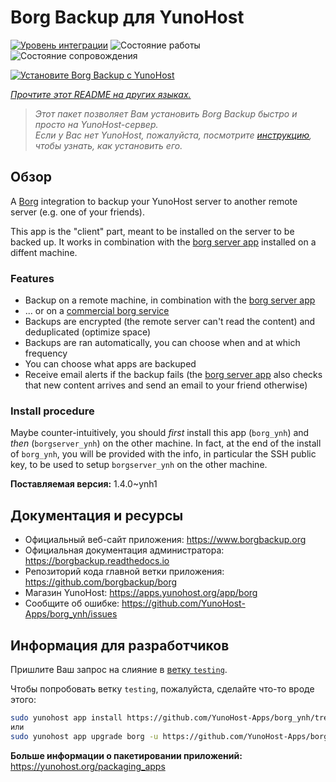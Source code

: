 <!--
Важно: этот README был автоматически сгенерирован <https://github.com/YunoHost/apps/tree/master/tools/readme_generator>
Он НЕ ДОЛЖЕН редактироваться вручную.
-->

# Borg Backup для YunoHost

[![Уровень интеграции](https://dash.yunohost.org/integration/borg.svg)](https://ci-apps.yunohost.org/ci/apps/borg/) ![Состояние работы](https://ci-apps.yunohost.org/ci/badges/borg.status.svg) ![Состояние сопровождения](https://ci-apps.yunohost.org/ci/badges/borg.maintain.svg)

[![Установите Borg Backup с YunoHost](https://install-app.yunohost.org/install-with-yunohost.svg)](https://install-app.yunohost.org/?app=borg)

*[Прочтите этот README на других языках.](./ALL_README.md)*

> *Этот пакет позволяет Вам установить Borg Backup быстро и просто на YunoHost-сервер.*  
> *Если у Вас нет YunoHost, пожалуйста, посмотрите [инструкцию](https://yunohost.org/install), чтобы узнать, как установить его.*

## Обзор

A [Borg](https://borgbackup.readthedocs.io/en/stable/index.html#what-is-borgbackup) integration to backup your YunoHost server to another remote server (e.g. one of your friends).

This app is the "client" part, meant to be installed on the server to be backed up. It works in combination with the [borg server app](https://apps.yunohost.org/app/borgserver) installed on a diffent machine.

### Features

- Backup on a remote machine, in combination with the [borg server app](https://apps.yunohost.org/app/borgserver)
- ... or on a [commercial borg service](https://www.borgbackup.org/support/commercial.html)
- Backups are encrypted (the remote server can't read the content) and deduplicated (optimize space)
- Backups are ran automatically, you can choose when and at which frequency
- You can choose what apps are backuped
- Receive email alerts if the backup fails (the [borg server app](https://apps.yunohost.org/app/borgserver) also checks that new content arrives and send an email to your friend otherwise)

### Install procedure

Maybe counter-intuitively, you should *first* install this app (`borg_ynh`) and *then* (`borgserver_ynh`) on the other machine. In fact, at the end of the install of `borg_ynh`, you will be provided with the info, in particular the SSH public key, to be used to setup `borgserver_ynh` on the other machine.


**Поставляемая версия:** 1.4.0~ynh1
## Документация и ресурсы

- Официальный веб-сайт приложения: <https://www.borgbackup.org>
- Официальная документация администратора: <https://borgbackup.readthedocs.io>
- Репозиторий кода главной ветки приложения: <https://github.com/borgbackup/borg>
- Магазин YunoHost: <https://apps.yunohost.org/app/borg>
- Сообщите об ошибке: <https://github.com/YunoHost-Apps/borg_ynh/issues>

## Информация для разработчиков

Пришлите Ваш запрос на слияние в [ветку `testing`](https://github.com/YunoHost-Apps/borg_ynh/tree/testing).

Чтобы попробовать ветку `testing`, пожалуйста, сделайте что-то вроде этого:

```bash
sudo yunohost app install https://github.com/YunoHost-Apps/borg_ynh/tree/testing --debug
или
sudo yunohost app upgrade borg -u https://github.com/YunoHost-Apps/borg_ynh/tree/testing --debug
```

**Больше информации о пакетировании приложений:** <https://yunohost.org/packaging_apps>

